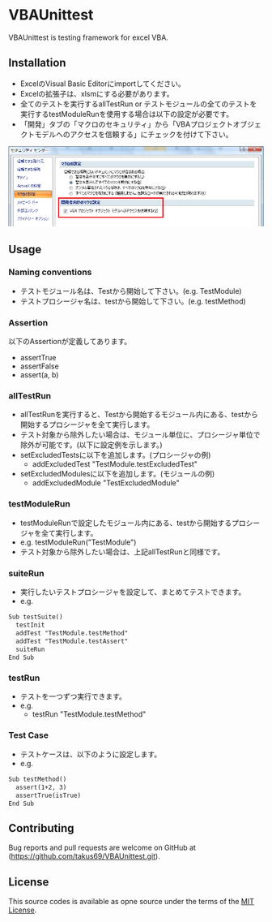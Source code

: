 # VBAUnittest
VBAUnittest is testing framework for excel VBA.

## Installation
- ExcelのVisual Basic Editorにimportしてください。
- Excelの拡張子は、xlsmにする必要があります。
- 全てのテストを実行するallTestRun or テストモジュールの全てのテストを実行するtestModuleRunを使用する場合は以下の設定が必要です。
- 「開発」タブの「マクロのセキュリティ」から「VBAプロジェクトオブジェクトモデルへのアクセスを信頼する」にチェックを付けて下さい。

![Setting](https://github.com/takus69/VBAUnittest/blob/master/setting.png)

## Usage
### Naming conventions
- テストモジュール名は、Testから開始して下さい。(e.g. TestModule)
- テストプロシージャ名は、testから開始して下さい。(e.g. testMethod)

### Assertion
以下のAssertionが定義してあります。
- assertTrue
- assertFalse
- assert(a, b)

### allTestRun
- allTestRunを実行すると、Testから開始するモジュール内にある、testから開始するプロシージャを全て実行します。
- テスト対象から除外したい場合は、モジュール単位に、プロシージャ単位で除外が可能です。(以下に設定例を示します。)
- setExcludedTestsに以下を追加します。(プロシージャの例)
  - addExcludedTest "TestModule.testExcludedTest"
- setExcludedModulesに以下を追加します。(モジュールの例)
  - addExcludedModule "TestExcludedModule"

### testModuleRun
- testModuleRunで設定したモジュール内にある、testから開始するプロシージャを全て実行します。
- e.g. testModuleRun("TestModule")
- テスト対象から除外したい場合は、上記allTestRunと同様です。

### suiteRun
- 実行したいテストプロシージャを設定して、まとめてテストできます。
- e.g.

```
Sub testSuite()
  testInit
  addTest "TestModule.testMethod"
  addTest "TestModule.testAssert"
  suiteRun
End Sub
```

### testRun
- テストを一つずつ実行できます。
- e.g.
  - testRun "TestModule.testMethod"

### Test Case
- テストケースは、以下のように設定します。
- e.g.

```
Sub testMethod()
  assert(1+2, 3)
  assertTrue(isTrue)
End Sub
```

## Contributing
Bug reports and pull requests are welcome on GitHub at (https://github.com/takus69/VBAUnittest.git).

## License
This source codes is available as opne source under the terms of the [MIT License](https://opensource.org/licenses/MIT).
